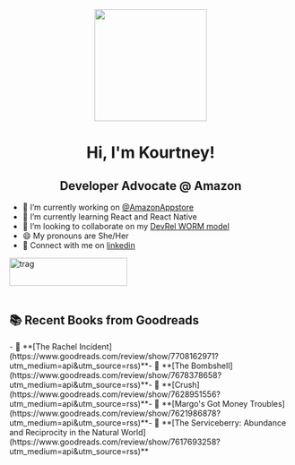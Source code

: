 <div id="header" align="center">
  <img src="https://media.giphy.com/media/v1.Y2lkPTc5MGI3NjExdnlwZmhwM21yNmhmMzM2dGF0a3lmNHNka2ZwMjY1eWJnZ3MzNzhjNCZlcD12MV9naWZzX3NlYXJjaCZjdD1n/wW95fEq09hOI8/giphy.gif" width="200"/>
</div>

<h1 align="center">Hi, I'm Kourtney!</h1>
<h2 align="center">Developer Advocate @ Amazon</h2>

- 🔭 I’m currently working on [@AmazonAppstore](https://developer.amazon.com/apps-and-games)
- 🌱 I’m currently learning React and React Native
- 👯 I’m looking to collaborate on my [DevRel WORM model](https://github.com/knmeiss/devrel-worm-model)
- 😄 My pronouns are She/Her
- 💌 Connect with me on [linkedin](https://linkedin.com/in/kourtney-m-a59792a6)

<p><a href="https://www.buymeacoffee.com/kourtney"> <img align="left" src="https://cdn.buymeacoffee.com/buttons/v2/default-orange.png" height="50" width="210" alt="trag" /></a></p><br><br><br><br>

## 📚 Recent Books from Goodreads
<!-- GOODREADS:START -->- 📖 **[The Rachel Incident](https://www.goodreads.com/review/show/7708162971?utm_medium=api&utm_source=rss)**- 📖 **[The Bombshell](https://www.goodreads.com/review/show/7678378658?utm_medium=api&utm_source=rss)**- 📖 **[Crush](https://www.goodreads.com/review/show/7628951556?utm_medium=api&utm_source=rss)**- 📖 **[Margo&#39;s Got Money Troubles](https://www.goodreads.com/review/show/7621986878?utm_medium=api&utm_source=rss)**- 📖 **[The Serviceberry: Abundance and Reciprocity in the Natural World](https://www.goodreads.com/review/show/7617693258?utm_medium=api&utm_source=rss)**<!-- GOODREADS:END -->

